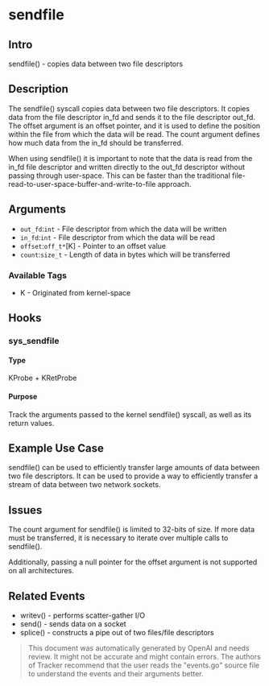 
# sendfile

## Intro
sendfile() - copies data between two file descriptors

## Description
The sendfile() syscall copies data between two file descriptors. It copies data from the file descriptor in_fd and sends it to the file descriptor out_fd. The offset argument is an offset pointer, and it is used to define the position within the file from which the data will be read. The count argument defines how much data from the in_fd should be transferred.

When using sendfile() it is important to note that the data is read from the in_fd file descriptor and written directly to the out_fd descriptor without passing through user-space. This can be faster than the traditional file-read-to-user-space-buffer-and-write-to-file approach.

## Arguments
* `out_fd`:`int` - File descriptor from which the data will be written
* `in_fd`:`int` - File descriptor from which the data will be read
* `offset`:`off_t*`[K] - Pointer to an offset value 
* `count`:`size_t` - Length of data in bytes which will be transferred 

### Available Tags
* K - Originated from kernel-space

## Hooks
### sys_sendfile
#### Type
KProbe + KRetProbe 
#### Purpose
Track the arguments passed to the kernel sendfile() syscall, as well as its return values.

## Example Use Case
sendfile() can be used to efficiently transfer large amounts of data between two file descriptors. It can be used to provide a way to efficiently transfer a stream of data between two network sockets.

## Issues
The count argument for sendfile() is limited to 32-bits of size. If more data must be transferred, it is necessary to iterate over multiple calls to sendfile().

Additionally, passing a null pointer for the offset argument is not supported on all architectures.

## Related Events
- writev() - performs scatter-gather I/O
- send() - sends data on a socket 
- splice() - constructs a pipe out of two files/file descriptors

> This document was automatically generated by OpenAI and needs review. It might
> not be accurate and might contain errors. The authors of Tracker recommend that
> the user reads the "events.go" source file to understand the events and their
> arguments better.
